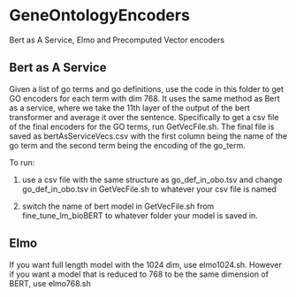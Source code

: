 # GeneOntologyEncoders
Bert as A Service, Elmo and Precomputed Vector encoders

## Bert as A Service 
Given a list of go terms and go definitions, use the code in this folder to get GO encoders for each term with dim 768. It uses the same method as Bert as a service, where we take the 11th layer of the output of the bert transformer and average it over the sentence. Specifically to get a csv file of the final encoders for the GO terms, run GetVecFile.sh. The final file is saved as bertAsServiceVecs.csv with the first column being the name of the go term and the second term being the encoding of the go_term. 

To run: 

1) use a csv file with the same structure as go_def_in_obo.tsv and change go_def_in_obo.tsv in GetVecFile.sh to whatever your csv file is named

2) switch the name of bert model in GetVecFile.sh from fine_tune_lm_bioBERT to whatever folder your model is saved in.

## Elmo
If you want full length model with the 1024 dim, use elmo1024.sh. However if you want a model that is reduced to 768 to be the same dimension of BERT, use elmo768.sh

